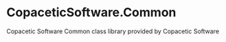 CopaceticSoftware.Common
========================

Copacetic Software Common class library provided by Copacetic Software

